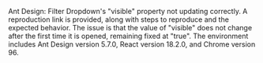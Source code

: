 Ant Design: Filter Dropdown's "visible" property not updating correctly.
A reproduction link is provided, along with steps to reproduce and the expected behavior. The issue is that the value of "visible" does not change after the first time it is opened, remaining fixed at "true". The environment includes Ant Design version 5.7.0, React version 18.2.0, and Chrome version 96.
